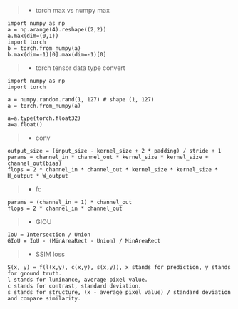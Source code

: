 > * torch max vs numpy max
```shell
import numpy as np
a = np.arange(4).reshape((2,2))
a.max(dim=(0,1))
import torch 
b = torch.from_numpy(a)
b.max(dim=-1)[0].max(dim=-1)[0]
```


> * torch tensor data type convert
```shell
import numpy as np
import torch

a = numpy.random.rand(1, 127) # shape (1, 127)
a = torch.from_numpy(a)

a=a.type(torch.float32)
a=a.float()
```


> * conv
```
output_size = (input_size - kernel_size + 2 * padding) / stride + 1
params = channel_in * channel_out * kernel_size * kernel_size + channel_out(bias)
flops = 2 * channel_in * channel_out * kernel_size * kernel_size * H_output * W_output
```

> * fc
```
params = (channel_in + 1) * channel_out
flops = 2 * channel_in * channel_out
```


> * GIOU
```
IoU = Intersection / Union
GIoU = IoU - (MinAreaRect - Union) / MinAreaRect
```

> * SSIM loss
```
S(x, y) = f(l(x,y), c(x,y), s(x,y)), x stands for prediction, y stands for ground truth.
l stands for luminance, average pixel value.
c stands for contrast, standard deviation.
s stands for structure, (x - average pixel value) / standard deviation and compare similarity.
```

